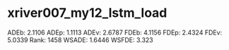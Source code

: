 # xriver007_my12_lstm_load

ADEb: 2.1106
ADEp: 1.1113
ADEv: 2.6787
FDEb: 4.1156
FDEp: 2.4324
FDEv: 5.0339
Rank: 1458
WSADE: 1.6446
WSFDE: 3.323